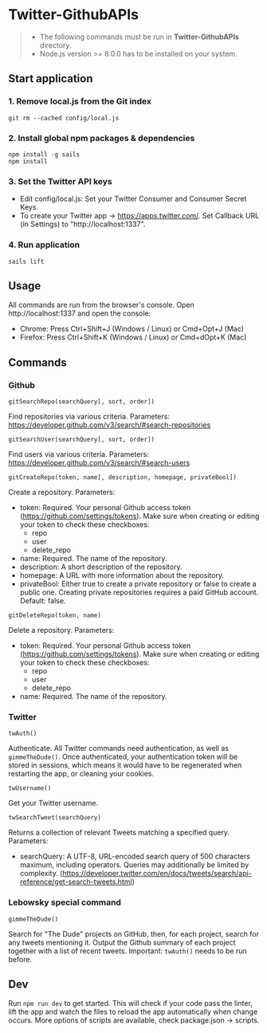 # Twitter-GithubAPIs

> - The following commands must be run in **Twitter-GithubAPIs** directory.
> - Node.js version >= 8.0.0 has to be installed on your system.

## Start application

### 1. Remove local.js from the Git index
```
git rm --cached config/local.js
```

### 2. Install global npm packages & dependencies

```
npm install -g sails
npm install
```

### 3. Set the Twitter API keys
- Edit config/local.js: Set your Twitter Consumer and Consumer Secret Keys.
- To create your Twitter app -> https://apps.twitter.com/. Set Callback URL (in Settings) to "http://localhost:1337".

### 4. Run application

```
sails lift
```

## Usage

All commands are run from the browser's console. Open http://localhost:1337 and open the console:
- Chrome: Press Ctrl+Shift+J (Windows / Linux) or Cmd+Opt+J (Mac)
- Firefox: Press Ctrl+Shift+K (Windows / Linux) or Cmd+dOpt+K (Mac)


## Commands

### Github

```
gitSearchRepo(searchQuery[, sort, order])
```
Find repositories via various criteria.
Parameters:
https://developer.github.com/v3/search/#search-repositories

```
gitSearchUser(searchQuery[, sort, order])
```
Find users via various criteria.
Parameters:
https://developer.github.com/v3/search/#search-users

```
gitCreateRepo(token, name[, description, homepage, privateBool])
```
Create a repository.
Parameters:
  - token: Required. Your personal Github access token (https://github.com/settings/tokens). Make sure when creating or editing your token to check these checkboxes:
    - repo
    - user
    - delete_repo
  - name: Required. The name of the repository.
  - description: A short description of the repository.
  - homepage: A URL with more information about the repository.
  - privateBool: Either true to create a private repository or false to create a public one. Creating private repositories requires a paid GitHub account. Default: false.

```
gitDeleteRepo(token, name)
```
Delete a repository.
Parameters:
  - token: Required. Your personal Github access token (https://github.com/settings/tokens). Make sure when creating or editing your token to check these checkboxes:
    - repo
    - user
    - delete_repo
  - name: Required. The name of the repository.

### Twitter

```
twAuth()
```
Authenticate.
All Twitter commands need authentication, as well as  `gimmeTheDude()`. Once authenticated, your authentication token will be stored in sessions, which means it would have to be regenerated when restarting the app, or cleaning your cookies.

```
twUsername()
```
Get your Twitter username.

```
twSearchTweet(searchQuery)
```
Returns a collection of relevant Tweets matching a specified query.
Parameters:
  - searchQuery: A UTF-8, URL-encoded search query of 500 characters maximum, including operators. Queries may additionally be limited by complexity. (https://developer.twitter.com/en/docs/tweets/search/api-reference/get-search-tweets.html)

### Lebowsky special command

```
gimmeTheDude()
```
Search for "The Dude" projects on GitHub, then, for each project, search for any tweets mentioning it. Output the Github summary of each project together with a list of recent tweets.
Important: `twAuth()` needs to be run before.

## Dev

Run `npm run dev` to get started. This will check if your code pass the linter, lift the app and watch the files to reload the app automatically when change occurs. More options of scripts are available, check package.json -> scripts.
